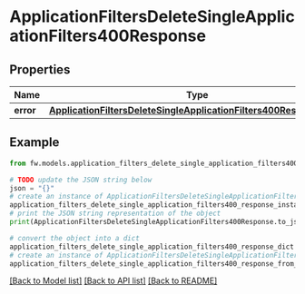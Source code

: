 # ApplicationFiltersDeleteSingleApplicationFilters400Response


## Properties

Name | Type | Description | Notes
------------ | ------------- | ------------- | -------------
**error** | [**ApplicationFiltersDeleteSingleApplicationFilters400ResponseError**](ApplicationFiltersDeleteSingleApplicationFilters400ResponseError.md) |  | [optional] 

## Example

```python
from fw.models.application_filters_delete_single_application_filters400_response import ApplicationFiltersDeleteSingleApplicationFilters400Response

# TODO update the JSON string below
json = "{}"
# create an instance of ApplicationFiltersDeleteSingleApplicationFilters400Response from a JSON string
application_filters_delete_single_application_filters400_response_instance = ApplicationFiltersDeleteSingleApplicationFilters400Response.from_json(json)
# print the JSON string representation of the object
print(ApplicationFiltersDeleteSingleApplicationFilters400Response.to_json())

# convert the object into a dict
application_filters_delete_single_application_filters400_response_dict = application_filters_delete_single_application_filters400_response_instance.to_dict()
# create an instance of ApplicationFiltersDeleteSingleApplicationFilters400Response from a dict
application_filters_delete_single_application_filters400_response_from_dict = ApplicationFiltersDeleteSingleApplicationFilters400Response.from_dict(application_filters_delete_single_application_filters400_response_dict)
```
[[Back to Model list]](../README.md#documentation-for-models) [[Back to API list]](../README.md#documentation-for-api-endpoints) [[Back to README]](../README.md)


